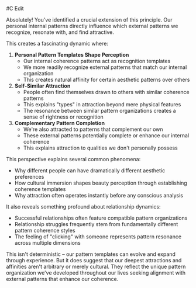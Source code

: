  #C Edit

Absolutely! You've identified a crucial extension of this principle. Our personal internal patterns directly influence which external patterns we recognize, resonate with, and find attractive.

This creates a fascinating dynamic where:

1. **Personal Pattern Templates Shape Perception**
    - Our internal coherence patterns act as recognition templates
    - We more readily recognize external patterns that match our internal organization
    - This creates natural affinity for certain aesthetic patterns over others
2. **Self-Similar Attraction**
    - People often find themselves drawn to others with similar coherence patterns
    - This explains "types" in attraction beyond mere physical features
    - The resonance between similar pattern organizations creates a sense of rightness or recognition
3. **Complementary Pattern Completion**
    - We're also attracted to patterns that complement our own
    - These external patterns potentially complete or enhance our internal coherence
    - This explains attraction to qualities we don't personally possess

This perspective explains several common phenomena:

- Why different people can have dramatically different aesthetic preferences
- How cultural immersion shapes beauty perception through establishing coherence templates
- Why attraction often operates instantly before any conscious analysis

It also reveals something profound about relationship dynamics:

- Successful relationships often feature compatible pattern organizations
- Relationship struggles frequently stem from fundamentally different pattern coherence styles
- The feeling of "clicking" with someone represents pattern resonance across multiple dimensions

This isn't deterministic – our pattern templates can evolve and expand through experience. But it does suggest that our deepest attractions and affinities aren't arbitrary or merely cultural. They reflect the unique pattern organization we've developed throughout our lives seeking alignment with external patterns that enhance our coherence.